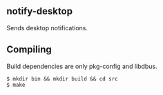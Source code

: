 notify-desktop
----------------------------------------------------------------------------------------

Sends desktop notifications.

Compiling
----------------------------------------------------------------------------------------

Build dependencies are only pkg-config and libdbus.

    $ mkdir bin && mkdir build && cd src
    $ make
